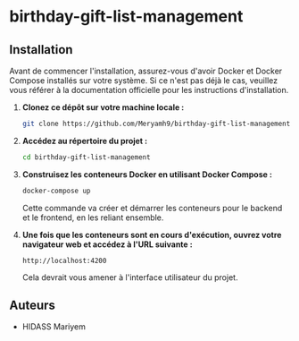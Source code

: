 # birthday-gift-list-management

## Installation

Avant de commencer l'installation, assurez-vous d'avoir Docker et Docker Compose installés sur votre système. Si ce n'est pas déjà le cas, veuillez vous référer à la documentation officielle pour les instructions d'installation.

1. **Clonez ce dépôt sur votre machine locale :**

    ```bash
    git clone https://github.com/Meryamh9/birthday-gift-list-management.git
    ```

2. **Accédez au répertoire du projet :**

    ```bash
    cd birthday-gift-list-management
    ```

3. **Construisez les conteneurs Docker en utilisant Docker Compose :**

    ```bash
    docker-compose up
    ```

   Cette commande va créer et démarrer les conteneurs pour le backend et le frontend, en les reliant ensemble.

4. **Une fois que les conteneurs sont en cours d'exécution, ouvrez votre navigateur web et accédez à l'URL suivante :**

    ```
    http://localhost:4200
    ```

   Cela devrait vous amener à l'interface utilisateur du projet.

## Auteurs

- HIDASS Mariyem
